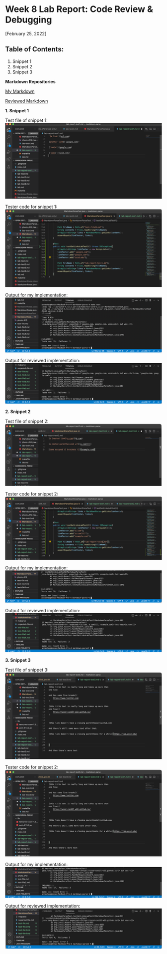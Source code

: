 # Week 8 Lab Report: Code Review & Debugging
[February 25, 2022]

## Table of Contents:
1. Snippet 1
2. Snippet 2
3. Snippet 3

**Markdown Repositories**

[My Markdown](https://github.com/annaz0506/markdown-parse)

[Reviewed Markdown](https://github.com/merrickqiu/markdown-parse)


**1. Snippet 1**

Test file of snippet 1:
![Image](Images4/snippet1TestFile.png)

Tester code for snippet 1:
![Image](Images4/snippet1Tester.png)

Output for my implementation:
![Image](Images4/snippet1TestFailMine.png)

Output for reviewed implementation:
![Image](Images4/snippet1TestFailReview.png)


**2. Snippet 2**

Test file of snippet 2:
![Image](Images4/snippet2TestFile.png)

Tester code for snippet 2:
![Image](Images4/snippet2Tester.png)

Output for my implementation:
![Image](Images4/snippet2TestFailMine.png)

Output for reviewed implementation:
![Image](Images4/snippet2TestFailReview.png)

**3. Snippet 3**

Test file of snippet 3:
![Image](Images4/snippet3TestFile.png)

Tester code for snippet 2:
![Image](Images4/snippet3TestFile.png)

Output for my implementation:
![Image](Images4/snippet3TestFailMine.png)

Output for reviewed implementation:
![Image](Images4/snippet3TestFailReview.png)